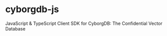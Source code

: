 # cyborgdb-js
JavaScript &amp; TypeScript Client SDK for CyborgDB: The Confidential Vector Database
